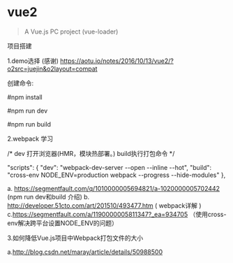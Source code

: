 # vue2

> A Vue.js PC project (vue-loader)

项目搭建

1.demo选择 (感谢)
https://aotu.io/notes/2016/10/13/vue2/?o2src=juejin&o2layout=compat

创建命令:

#npm install

#npm run dev

#npm run build

2.webpack  学习

/* dev 打开浏览器(HMR，模块热部署。)   build执行打包命令 */

"scripts": {
    "dev": "webpack-dev-server --open --inline --hot",
    "build": "cross-env NODE_ENV=production webpack --progress --hide-modules"
},

a. https://segmentfault.com/q/1010000005694821/a-1020000005702442   (npm run dev和build 介绍)
b. http://developer.51cto.com/art/201510/493477.htm      ( webpack详解 )
c.https://segmentfault.com/a/1190000005811347?_ea=934705   （使用cross-env解决跨平台设置NODE_ENV的问题）

3.如何降低Vue.js项目中Webpack打包文件的大小

a.http://blog.csdn.net/maray/article/details/50988500



